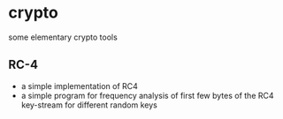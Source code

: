 # crypto
some elementary crypto tools

## RC-4
 - a simple implementation of RC4
 - a simple program for frequency analysis of first few bytes of the RC4 key-stream for different random keys
